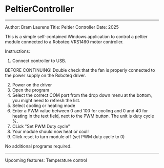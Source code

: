 # PeltierController
-------------------------------------------
Author: Bram Laurens
Title: Peltier Controller
Date: 2025


This is a simple self-contained Windows application to control a peltier module connected to a Roboteq
VRS1460 motor controller.

Instructions:
1. Connect controller to USB.

BEFORE CONTINUING! Double check that the fan is properly connected to the power supply on the Roboteq driver.

2. Power on the driver
3. Open the program
4. Select the correct COM port from the drop down menu at the bottom, you might need to refresh the list.
5. Select cooling or heating mode
6. Enter a PWM value between 0 and 100 for cooling and 0 and 40 for heating in the text field, next to the PWM button. The unit is duty cycle %.
7. CLick "Set PWM Duty cycle"
8. Your module should now heat or cool!
9. Click reset to turn module off (set PWM duty cycle to 0)


No additional programs required.

---------------------------------------------
Upcoming features:
Temperature control
